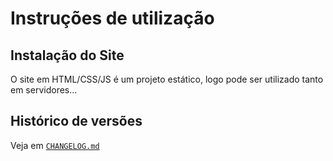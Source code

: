# Instruções de utilização

## Instalação do Site

O site em HTML/CSS/JS é um projeto estático, logo pode ser utilizado tanto em servidores...

## Histórico de versões
Veja em [`CHANGELOG.md`](./CHANGELOG.md)